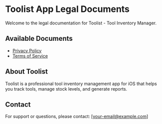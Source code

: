 # Toolist App Legal Documents

Welcome to the legal documentation for Toolist - Tool Inventory Manager.

## Available Documents

- [Privacy Policy](privacy-policy.md)
- [Terms of Service](terms-of-service.md)

## About Toolist

Toolist is a professional tool inventory management app for iOS that helps you track tools, manage stock levels, and generate reports.

## Contact

For support or questions, please contact: [your-email@example.com]
